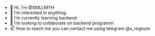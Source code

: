 - 👋 Hi, I’m @SMLLMYH
- 👀 I’m interested in anything.
- 🌱 I’m currently learning backend
- 💞️ I’m looking to collaborate on backend programm
- 📫 How to reach me you can contact me using telegram @x_regnum

<!---
SMLLMYH/SMLLMYH is a ✨ special ✨ repository because its `README.md` (this file) appears on your GitHub profile.
You can click the Preview link to take a look at your changes.
--->
